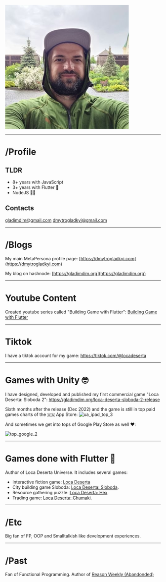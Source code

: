 [![images/avatar_green.jpg](images/avatar_green.jpg)](https://dmytrogladkyi.com)

---
# /Profile

## TLDR
- 8+ years with JavaScript
- 3+ years with Flutter 💙
- NodeJS 💪🏻

## Contacts
gladimdim@gmail.com
dmytrogladkyi@gmail.com

---

# /Blogs

My main MetaPersona profile page: [https://dmytrogladkyi.com](https://dmytrogladkyi.com)

My blog on hashnode: [https://gladimdim.org](https://gladimdim.org)

--- 

# Youtube Content
Created youtube series called "Building Game with Flutter": [Building Game with Flutter](https://www.youtube.com/watch?v=bJV_XcQcmIg&list=PLFLb_LwRwa-vx3UtBo4FAsoBlXgQl_Wse)

--- 

# Tiktok 

I have a tiktok account for my game: https://tiktok.com/@locadeserta

---

# Games with Unity 🤓

I have designed, developed and published my first commercial game "Loca Deserta: Sloboda 2":
https://gladimdim.org/loca-deserta-sloboda-2-release

Sixth months after the release (Dec 2022) and the game is still in top paid games charts of the 🇺🇦 App Store:
![ua_ipad_top_3](https://user-images.githubusercontent.com/448179/235074639-855e4461-1b84-4a44-9b2e-42bf2549fd95.png)

And sometimes we get into tops of Google Play Store as well ❤️:

![top_google_2](https://user-images.githubusercontent.com/448179/235074784-58dcc103-de4f-40bb-ba7b-ccf2775f31a1.png)


---

# Games done with Flutter 💙

Author of Loca Deserta Universe. It includes several games:

- Interactive fiction game: [Loca Deserta](https://locadeserta.com/interactive/index_en)
- City building game Sloboda: [Loca Deserta: Sloboda](https://locadeserta.com/citybuilding/index_en).
- Resource gathering puzzle: [Loca Deserta: Hex](https://locadeserta.com/locadesertahex/index_en).
- Trading game: [Loca Deserta: Chumaki](https://locadeserta.com/locadesertachumaki/index_en).

---

# /Etc
Big fan of FP, OOP and Smalltalkish like development experiences.

---

# /Past
Fan of Functional Programming. Author of [Reason Weekly (Abandonded)](https://github.com/gladimdim/reasonmlonline)

